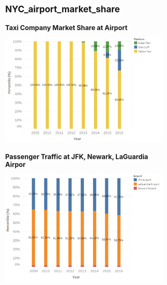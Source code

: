 # NYC_airport_market_share

## Taxi Company Market Share at Airport
<img src= https://github.com/wangruinju/NYC_airport_market_share/blob/master/images/Tableau1.png>

## Passenger Traffic at JFK, Newark, LaGuardia Airpor
<img src = https://github.com/wangruinju/NYC_airport_market_share/blob/master/images/Tableau2.png>
